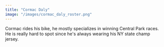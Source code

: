 ```yaml
---
title: "Cormac Daly"
image: "/images/cormac_daly_roster.png"
---
```


Cormac rides his bike, he mostly specializes in winning Central Park races. He is really hard to spot since he's always wearing his NY state champ jersey.
